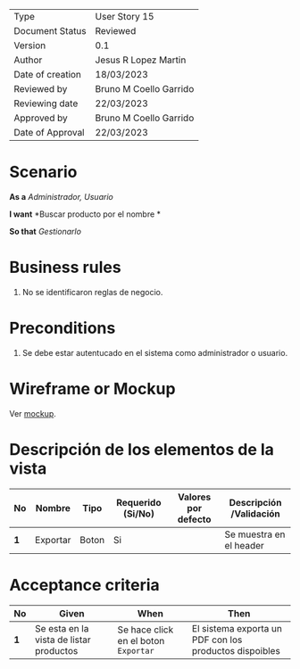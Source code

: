 
|                  |                              |
| ---------------- | ---------------------------- |
| Type             | User Story 15		  |
| Document Status  | Reviewed                     |
| Version          | 0.1                          |
| Author           | Jesus R Lopez Martin         |
| Date of creation | 18/03/2023                   |
| Reviewed by      | Bruno M Coello Garrido       |
| Reviewing date   | 22/03/2023                   |
| Approved by      | Bruno M Coello Garrido       |
| Date of Approval | 22/03/2023    		  |



# **Scenario**

**As a** *Administrador, Usuario*

**I want**  *Buscar producto por el nombre *

**So that** *Gestionarlo*

# **Business rules**

1. No se identificaron reglas de negocio.



# **Preconditions**

1. Se debe estar autentucado en el sistema como administrador o usuario.



# **Wireframe or Mockup**

Ver [mockup](https://www.figma.com/file/eFanSMyakuYfprgAsLxg0w/Sistema-de-Gestion-de-Modulos?type=design&node-id=0%3A1&t=YAkqHfjOU8GOXbKu-1).



# **Descripción de los elementos de la vista**

| **No** | **Nombre**        | **Tipo**               | **Requerido (Si/No)** | Valores por defecto | **Descripción /Validación**                                      |
| ------ | ----------------- | ---------------------- | --------------------- | ------------------- | ---------------------------------------------------------------- |
| **1**  | Exportar 	     | Boton                  | Si                    |                     |  Se muestra en el header                                         |



# **Acceptance criteria**

| **No** | **Given**                                                    | **When**                                        | **Then**                                                        |
| ------ | ------------------------------------------------------------ | ----------------------------------------------- | --------------------------------------------------------------- |
| **1**  | Se esta en la vista de listar productos             	        | Se hace click en el boton `Exportar`	          | El sistema exporta un PDF con los productos dispoibles          |